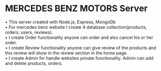 # MERCEDES BENZ MOTORS Server
• This server created with Node.js, Express, MongoDb\
• For mercedes benz website I create 4 database collection(products, orders, users, reviews).\
• I create Order functionality anyone can order and also cancel his or her order.\
• I create Review functionality anyone can give review of the products and this review will show in the review section in the home page.\
• I create Admin for handle websites private functionality. Admin can add and delete products, orders.
